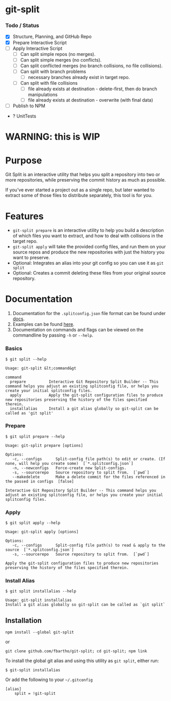 git-split
=========

### Todo / Status

- [X] Structure, Planning, and GitHub Repo
- [x] Prepare Interactive Script
- [ ] Apply Interactive Script
	- [ ] Can split simple repos (no merges).
	- [ ] Can split simple merges (no conflicts).
	- [ ] Can split conflicted merges (no branch collisions, no file collisions).
	- [ ] Can split with branch problems
		- [ ] necessary branches already exist in target repo.
	- [ ] Can split with file collisions
		- [ ] file already exists at destination - delete-first, then do branch manipulations
		- [ ] file already exists at destination - overwrite (with final data)
- [ ] Publish to NPM
- ? UnitTests

# WARNING: this is WIP

# Purpose

Git Split is an interactive utility that helps you split a repository into two or more repositories, while preserving the commit history as much as possible.

If you've ever started a project out as a single repo, but later wanted to extract some of those files to distribute separately, this tool is for you.

# Features

- `git-split prepare` is an interactive utility to help you build a description of which files you want to extract, and how to deal with collisions in the target repo.
- `git-split apply` will take the provided config files, and run them on your source repos and produce the new repositories with just the history you want to preserve.
- Optional: Integrates an alias into your git config so you can use it as `git split`
- Optional: Creates a commit deleting these files from your original source repository.

# Documentation

1. Documentation for the `.splitconfig.json` file format can be found under [docs](../docs/splitconfig.json.md).
2. Examples can be found [here](../example/).
3. Documentation on commands and flags can be viewed on the commandline by passing `-h` or `--help`. 

### Basics

	$ git split --help
	
	Usage: git-split &lt;command&gt
	
	command     
	  prepare          Interactive Git Repository Split Builder -- This command helps you adjust an existing splitconfig file, or helps you create your initial splitconfig files.
	  apply            Apply the git-split configuration files to produce new repositories preserving the history of the files specified therein.
	  installalias     Install a git alias globally so git-split can be called as 'git split'

### Prepare

	$ git split prepare --help

	Usage: git-split prepare [options]

	Options:
	   -c, --configs      Split-config file path(s) to edit or create. (If none, will help you create some)  [`*.splitconfig.json`]
	   -n, --newconfigs   Force-create new Split-configs.
	   -s, --sourcerepo   Source repository to split from.  [`pwd`]
	   --makedelete       Make a delete commit for the files referenced in the passed in configs  [false]

	Interactive Git Repository Split Builder -- This command helps you adjust an existing splitconfig file, or helps you create your initial splitconfig files.

### Apply

	$ git split apply --help

	Usage: git-split apply [options]

	Options:
	   -c, --configs      Split-config file path(s) to read & apply to the source  [`*.splitconfig.json`]
	   -s, --sourcerepo   Source repository to split from.  [`pwd`]

	Apply the git-split configuration files to produce new repositories preserving the history of the files specified therein.

### Install Alias

	$ git split installalias --help

	Usage: git-split installalias
	Install a git alias globally so git-split can be called as `git split`

## Installation

	npm install --global git-split

or

	git clone github.com/fbartho/git-split; cd git-split; npm link

To install the global git alias and using this utility as `git split`, either run:
	
	$ git-split installalias

Or add the following to your `~/.gitconfig`

	[alias]
		split = !git-split
